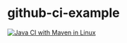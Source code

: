 # github-ci-example

[![Java CI with Maven in Linux](https://github.com/lorenzo-usai/github-ci-example/actions/workflows/maven.yml/badge.svg)](https://github.com/lorenzo-usai/github-ci-example/actions)
